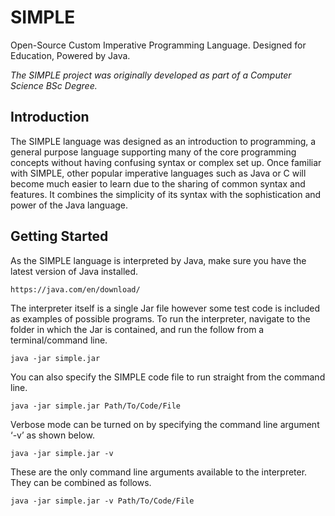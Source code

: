 # SIMPLE

Open-Source Custom Imperative Programming Language. 
Designed for Education, Powered by Java.

_The SIMPLE project was originally developed as part of a Computer Science BSc Degree._

## Introduction

The SIMPLE language was designed as an introduction to programming, a general purpose language supporting many of the core programming concepts without having confusing syntax or complex set up. Once familiar with SIMPLE, other popular imperative languages such as Java or C will become much easier to learn due to the sharing of common syntax and features. It combines the simplicity of its syntax with the sophistication and power of the Java language.

## Getting Started

As the SIMPLE language is interpreted by Java, make sure you have the latest version of Java installed.

```
https://java.com/en/download/
```

The interpreter itself is a single Jar file however some test code is included as examples of possible programs. To run the interpreter, navigate to the folder in which the Jar is contained, and run the follow from a terminal/command line.

```java -jar simple.jar
```
You can also specify the SIMPLE code file to run straight from the command line.

```java -jar simple.jar Path/To/Code/File
```
Verbose mode can be turned on by specifying the command line argument ‘-v’ as shown below. 

```java -jar simple.jar -v
```
These are the only command line arguments available to the interpreter. They can be combined as follows.

```java -jar simple.jar -v Path/To/Code/File
```